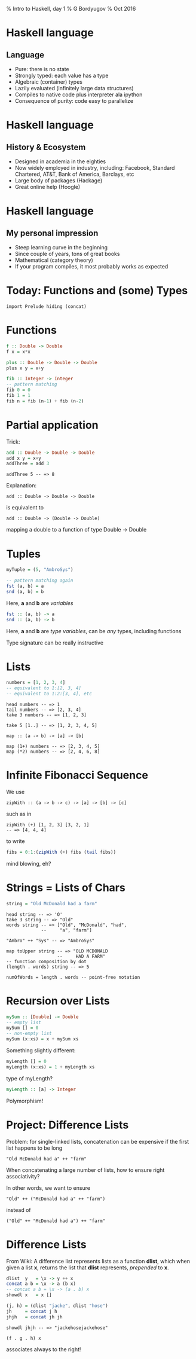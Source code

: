 % Intro to Haskell, day 1
% G Bordyugov
% Oct 2016

Haskell language
================

Language
--------
- Pure: there is no state
- Strongly typed: each value has a type
- Algebraic (container) types
- Lazily evaluated (infinitely large data structures)
- Compiles to native code plus interpreter ala ipython
- Consequence of purity: code easy to parallelize

Haskell language
================

History & Ecosystem
-------------------
- Designed in academia in the eighties
- Now widely employed in industry, including: Facebook, Standard Chartered,
  AT&T, Bank of America, Barclays, etc
- Large body of packages (Hackage)
- Great online help (Hoogle)

Haskell language
================

My personal impression
----------------------
- Steep learning curve in the beginning
- Since couple of years, tons of great books
- Mathematical (category theory)
- If your program compiles, it most probably works as expected

Today: Functions and (some) Types
=================================

~~~{.haskell}
import Prelude hiding (concat)
~~~

Functions
=========

~~~haskell
f :: Double -> Double
f x = x*x

plus :: Double -> Double -> Double
plus x y = x+y

fib :: Integer -> Integer
-- pattern matching
fib 0 = 0
fib 1 = 1
fib n = fib (n-1) + fib (n-2)
~~~

Partial application
===================

Trick:

~~~haskell
add :: Double -> Double -> Double
add x y = x+y
addThree = add 3
~~~

~~~{.haskell .ignore}
addThree 5 -- => 8
~~~

Explanation:

~~~{.haskell .ignore}
add :: Double -> Double -> Double
~~~

is equivalent to

~~~{.haskell .ignore}
add :: Double -> (Double -> Double)
~~~

mapping a double to a function of type Double -> Double

Tuples
=======
~~~haskell
myTuple = (5, "AmbroSys")

-- pattern matching again
fst (a, b) = a
snd (a, b) = b
~~~

Here, __a__ and __b__ are _variables_

~~~haskell
fst :: (a, b) -> a
snd :: (a, b) -> b
~~~

Here, __a__ and __b__ are _type variables_, can be _any_ types,
including functions

Type signature can be really instructive

Lists
=====

~~~haskell
numbers = [1, 2, 3, 4]
-- equivalent to 1:[2, 3, 4]
-- equivalent to 1:2:[3, 4], etc
~~~

~~~{.haskell .ignore}
head numbers -- => 1
tail numbers -- => [2, 3, 4]
take 3 numbers -- => [1, 2, 3]

take 5 [1..] -- => [1, 2, 3, 4, 5]

map :: (a -> b) -> [a] -> [b]

map (1+) numbers -- => [2, 3, 4, 5]
map (*2) numbers -- => [2, 4, 6, 8]
~~~

Infinite Fibonacci Sequence
===========================

We use

~~~{.haskell .ignore}
zipWith :: (a -> b -> c) -> [a] -> [b] -> [c]
~~~

such as in

~~~{.haskell .ignore}
zipWith (+) [1, 2, 3] [3, 2, 1]
-- => [4, 4, 4]
~~~

to write

~~~haskell
fibs = 0:1:(zipWith (+) fibs (tail fibs))
~~~

mind blowing, eh?

Strings = Lists of Chars
========================

~~~haskell
string = "Old McDonald had a farm"
~~~

~~~{.haskell .ignore}
head string -- => 'O'
take 3 string -- => "Old"
words string -- => ["Old", "McDonald", "had",
             --     "a", "farm"]

"Ambro" ++ "Sys" -- => "AmbroSys"

map toUpper string -- => "OLD MCDONALD
                   --     HAD A FARM"
-- function composition by dot
(length . words) string -- => 5

numOfWords = length . words -- point-free notation
~~~


Recursion over Lists
====================

~~~haskell
mySum :: [Double] -> Double
-- empty list
mySum [] = 0
-- non-empty list
mySum (x:xs) = x + mySum xs
~~~

Something slightly different:

~~~haskell
myLength [] = 0
myLength (x:xs) = 1 + myLength xs
~~~

type of myLength?

~~~haskell
myLength :: [a] -> Integer
~~~

Polymorphism!

Project: Difference Lists
=========================

Problem: for single-linked lists, concatenation can be expensive if the
first list happens to be long

~~~{.haskell .ignore}
"Old McDonald had a" ++ "farm"
~~~

When concatenating a large number of lists, how to ensure right
associativity?

In other words, we want to ensure

~~~{.haskell .ignore}
"Old" ++ ("McDonald had a" ++ "farm")
~~~
instead of

~~~{.haskell .ignore}
("Old" ++ "McDonald had a") ++ "farm"
~~~

Difference Lists
================

From Wiki: A difference list represents lists as a function __dlist__,
which when given a list __x__, returns the list that __dlist__
represents, _prepended_ to __x__. 

~~~haskell
dlist  y   = \x -> y ++ x
concat a b = \x -> a (b x)
-- concat a b = \x -> (a . b) x
showdl x   = x []

(j, h) = (dlist "jacke", dlist "hose")
jh     = concat j h
jhjh   = concat jh jh
~~~

~~~{.haskell .ignore}
showdl jhjh -- => "jackehosejackehose"

(f . g . h) x
~~~

associates always to the right!
